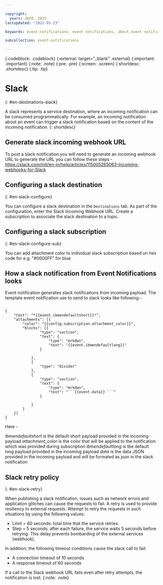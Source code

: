 ```yaml
---

copyright:
  years: 2020, 2022
lastupdated: "2022-05-23"

keywords: event-notifications, event notifications, about event notifications, destinations, slack

subcollection: event-notifications

---
```


{:codeblock: .codeblock}
{:external: target="_blank" .external}
{:important: .important}
{:note: .note}
{:pre: .pre}
{:screen: .screen}
{:shortdesc: .shortdesc}
{:tip: .tip}



# Slack
{: #en-destinations-slack}

A slack represents a service destination, where an incoming notification can be consumed programmatically. For example, an incoming notification about an event can trigger a slack notification based on the content of the incoming notification.
{: shortdesc}

## Generate slack incoming webhook URL 

To post a slack notification you will need to generate an incoming webhook URL to generate the URL you can follow these steps - https://slack.com/intl/en-in/help/articles/115005265063-Incoming-webhooks-for-Slack

## Configuring a slack destination
{: #en-slack-configure}

You can configure a slack destination in the `Destinations` tab. As part of the configuration, enter the Slack Incoming Webhook URL. Create a subscription to associate the slack destination to a topic.

## Configuring a slack subscription
{: #en-slack-configure-sub}

You can add attachment color to individual slack subscription based on hex code for e.g. "#0000FF" for blue 


## How a slack notification from Event Notifications looks 

Event notification generates slack notifications from incoming payload. The template event notification use to send to slack looks like following - 

```

{
	"text": "*{{event.ibmendefaultshort}}*",
	"attachments": [{
		"color": "{{config.subscription.attachment_color}}",
		"blocks": [{
				"type": "section",
				"text": {
					"type": "mrkdwn",
					"text": "{{event.ibmendefaultlong}}"
				}

			},
			{
				"type": "divider"
			},
			{
				"type": "section",
				"text": {
					"type": "mrkdwn",
					"text": "```{{event.data}} ```"
				}

			}
		]
	}]
}

```

Here - 

*ibmendefaultshort* is the default short payload provided in the incoming payload
*attachment_color* is the color that will be applied to the notification which was provided during subscription
*ibmendefaultlong* is tbe default long payload provided in the incoming payload
*data* is the data JSON provided in the incoming payload and will be formated as json in the slack notification


## Slack retry policy
{: #en-slack-retry}

When publishing a slack notification, issues such as network errors and application glitches can cause the requests to fail. A retry is used to provide resiliency to external requests. Attempt to retry the requests in such situations by using the following values:

- Limit = 60 seconds: total time that the service retries.
- Step = 5 seconds: after each failure, the service waits 5 seconds before retrying. This delay prevents bombarding of the external services (webhook).

In addition, the following timeout conditions cause the slack call to fail:

- A connection timeout of 10 seconds
- A response timeout of 60 seconds

If a call to the Slack webhook URL fails even after retry attempts, the notification is lost.
{:note: .note}

